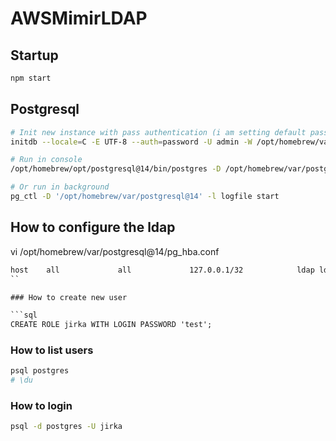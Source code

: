 # AWSMimirLDAP

## Startup

```bash
npm start
```

## Postgresql

```bash
# Init new instance with pass authentication (i am setting default pass as admin as well)
initdb --locale=C -E UTF-8 --auth=password -U admin -W /opt/homebrew/var/postgresql@14

# Run in console
/opt/homebrew/opt/postgresql@14/bin/postgres -D /opt/homebrew/var/postgresql@14

# Or run in background
pg_ctl -D '/opt/homebrew/var/postgresql@14' -l logfile start
```

## How to configure the ldap

vi /opt/homebrew/var/postgresql@14/pg_hba.conf

````txt
host    all             all             127.0.0.1/32            ldap ldapserver=127.0.0.1 ldapport=1389 ldapprefix="cn=" ldapsuffix=", dc=example, dc=com"
``

### How to create new user

```sql
CREATE ROLE jirka WITH LOGIN PASSWORD 'test';
````

### How to list users

```bash
psql postgres
# \du
```

### How to login

```bash
psql -d postgres -U jirka
```
